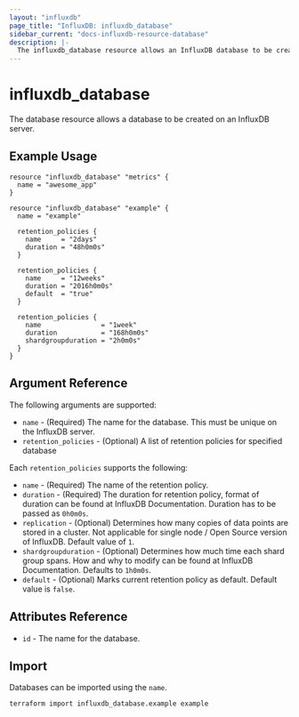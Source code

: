 ```yaml
---
layout: "influxdb"
page_title: "InfluxDB: influxdb_database"
sidebar_current: "docs-influxdb-resource-database"
description: |-
  The influxdb_database resource allows an InfluxDB database to be created.
---
```


# influxdb\_database

The database resource allows a database to be created on an InfluxDB server.

## Example Usage

```hcl
resource "influxdb_database" "metrics" {
  name = "awesome_app"
}

resource "influxdb_database" "example" {
  name = "example"

  retention_policies {
    name     = "2days"
    duration = "48h0m0s"
  }

  retention_policies {
    name     = "12weeks"
    duration = "2016h0m0s"
    default  = "true"
  }
 
  retention_policies {
    name               = "1week"
    duration           = "168h0m0s"
    shardgroupduration = "2h0m0s"
  }
}
```

## Argument Reference

The following arguments are supported:

* `name` - (Required) The name for the database. This must be unique on the
  InfluxDB server.
* `retention_policies` - (Optional) A list of retention policies for specified database

Each `retention_policies` supports the following:

* `name` - (Required) The name of the retention policy.
* `duration` - (Required) The duration for retention policy, format of duration can be found at InfluxDB Documentation. Duration has to be passed as `0h0m0s`.
* `replication` - (Optional) Determines how many copies of data points are stored in a cluster. Not applicable for single node / Open Source version of InfluxDB. Default value of `1`.
* `shardgroupduration` - (Optional) Determines how much time each shard group spans. How and why to modify can be found at InfluxDB Documentation. Defaults to `1h0m0s`.
* `default` - (Optional) Marks current retention policy as default. Default value is `false`.

## Attributes Reference

* `id` - The name for the database.

## Import

Databases can be imported using the `name`.

```sh
terraform import influxdb_database.example example
```
